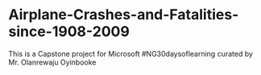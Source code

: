 # Airplane-Crashes-and-Fatalities-since-1908-2009
This is a Capstone project for Microsoft #NG30daysoflearning curated by Mr. Olanrewaju Oyinbooke
